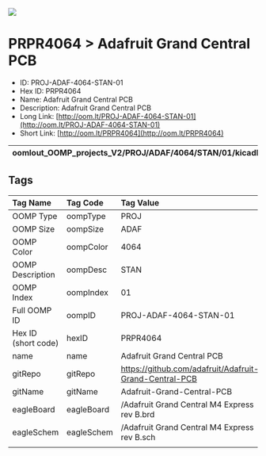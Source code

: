 


  
![][im]
# PRPR4064 > Adafruit Grand Central PCB

- ID: PROJ-ADAF-4064-STAN-01
- Hex ID: PRPR4064
- Name: Adafruit Grand Central PCB
- Description: Adafruit Grand Central PCB
- Long Link: [http://oom.lt/PROJ-ADAF-4064-STAN-01](http://oom.lt/PROJ-ADAF-4064-STAN-01)
- Short Link: [http://oom.lt/PRPR4064](http://oom.lt/PRPR4064)
  

|oomlout_OOMP_projects_V2/PROJ/ADAF/4064/STAN/01/kicadPcb3dFront.png|oomlout_OOMP_projects_V2/PROJ/ADAF/4064/STAN/01/kicadPcb3dBack.png|oomlout_OOMP_projects_V2/PROJ/ADAF/4064/STAN/01/kicadPcb3d.png||
| :---: | :---: | :---: | :---: |

## Tags
  

|Tag Name|Tag Code|Tag Value|
| :--- | :--- | :--- |
|OOMP Type|oompType|PROJ|
|OOMP Size|oompSize|ADAF|
|OOMP Color|oompColor|4064|
|OOMP Description|oompDesc|STAN|
|OOMP Index|oompIndex|01|
|Full OOMP ID|oompID|PROJ-ADAF-4064-STAN-01|
|Hex ID (short code)|hexID|PRPR4064|
|name|name|Adafruit Grand Central PCB|
|gitRepo|gitRepo|https://github.com/adafruit/Adafruit-Grand-Central-PCB|
|gitName|gitName|Adafruit-Grand-Central-PCB|
|eagleBoard|eagleBoard|/Adafruit Grand Central M4 Express rev B.brd|
|eagleSchem|eagleSchem|/Adafruit Grand Central M4 Express rev B.sch|
||||



[im]: PROJ/ADAF/4064/STAN/01/kicadPcb3d_450.png

